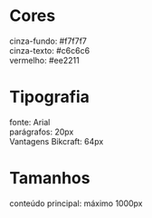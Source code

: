 # Cores

cinza-fundo: #f7f7f7 </br>
cinza-texto: #c6c6c6 </br> 
vermelho: #ee2211 </br>

# Tipografia

fonte: Arial </br> 
parágrafos: 20px </br>
Vantagens Bikcraft: 64px

# Tamanhos

conteúdo principal: máximo 1000px